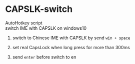 # CAPSLK-switch
AutoHotkey script  
switch IME with CAPSLK on windows10

1. switch to Chinese IME with CAPSLK by send `win + space`

2. set real CapsLock when long press for more than 300ms

3. send `enter` before switch to en
